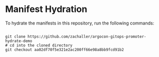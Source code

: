 
# Manifest Hydration

To hydrate the manifests in this repository, run the following commands:

```shell

git clone https://github.com/zachaller/argocon-gitops-promoter-hydrate-demo
# cd into the cloned directory
git checkout aa02df70f5e321e2ac200ff66e98a8bb9fcd91b2
```